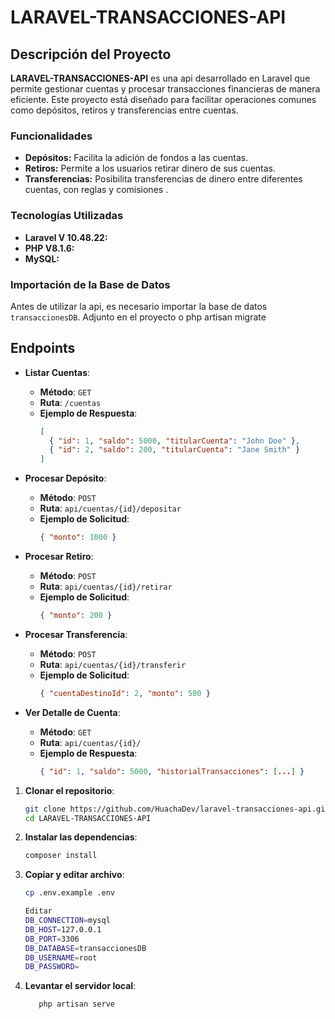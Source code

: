 # LARAVEL-TRANSACCIONES-API

## Descripción del Proyecto

**LARAVEL-TRANSACCIONES-API** es una api desarrollado en Laravel que permite gestionar cuentas y procesar transacciones financieras de manera eficiente. Este proyecto está diseñado para facilitar operaciones comunes como depósitos, retiros y transferencias entre cuentas.

### Funcionalidades

- **Depósitos:** Facilita la adición de fondos a las cuentas.
- **Retiros:** Permite a los usuarios retirar dinero de sus cuentas.
- **Transferencias:** Posibilita transferencias de dinero entre diferentes cuentas, con reglas y comisiones .

### Tecnologías Utilizadas

- **Laravel V 10.48.22:**
- **PHP V8.1.6:** 
- **MySQL:**

### Importación de la Base de Datos

Antes de utilizar la api, es necesario importar la base de datos `transaccionesDB`. Adjunto en el proyecto o
php artisan migrate  

## Endpoints

- **Listar Cuentas**: 
  - **Método**: `GET`
  - **Ruta**: `/cuentas`
  - **Ejemplo de Respuesta**:
    ```json
    [
      { "id": 1, "saldo": 5000, "titularCuenta": "John Doe" },
      { "id": 2, "saldo": 200, "titularCuenta": "Jane Smith" }
    ]
    ```

- **Procesar Depósito**: 
  - **Método**: `POST`
  - **Ruta**: `api/cuentas/{id}/depositar`
  - **Ejemplo de Solicitud**:
    ```json
    { "monto": 1000 }
    ```

- **Procesar Retiro**: 
  - **Método**: `POST`
  - **Ruta**: `api/cuentas/{id}/retirar`
  - **Ejemplo de Solicitud**:
    ```json
    { "monto": 200 }
    ```

- **Procesar Transferencia**: 
  - **Método**: `POST`
  - **Ruta**: `api/cuentas/{id}/transferir`
  - **Ejemplo de Solicitud**:
    ```json
    { "cuentaDestinoId": 2, "monto": 500 }
    ```

- **Ver Detalle de Cuenta**: 
  - **Método**: `GET`
  - **Ruta**: `api/cuentas/{id}/`
  - **Ejemplo de Respuesta**:
    ```json
    { "id": 1, "saldo": 5000, "historialTransacciones": [...] }
    ```


1. **Clonar el repositorio**:
   ```bash
   git clone https://github.com/HuachaDev/laravel-transacciones-api.git
   cd LARAVEL-TRANSACCIONES-API
    ```

2. **Instalar las dependencias**:
    ```bash 
    composer install
     ```    
3. **Copiar  y editar archivo**:
    ```bash 
    cp .env.example .env
    
    Editar
    DB_CONNECTION=mysql
    DB_HOST=127.0.0.1
    DB_PORT=3306
    DB_DATABASE=transaccionesDB
    DB_USERNAME=root
    DB_PASSWORD=
     ```    
  
2. **Levantar el servidor local**:
    ```bash 
       php artisan serve
     ```  

